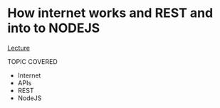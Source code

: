 # How internet works and REST and into to NODEJS
[Lecture](https://www.youtube.com/watch?v=tU5IH4D9Z98&list=PLqcJACtjWm_WFIYF0O50OCk9zC3W7veGA&index=4)

TOPIC COVERED
- Internet
- APIs
- REST
- NodeJS
